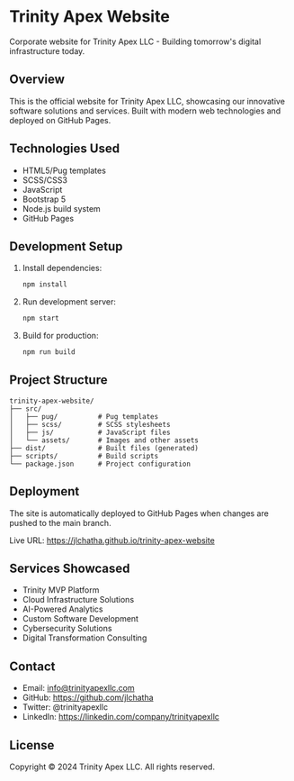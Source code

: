 # Trinity Apex Website

Corporate website for Trinity Apex LLC - Building tomorrow's digital infrastructure today.

## Overview

This is the official website for Trinity Apex LLC, showcasing our innovative software solutions and services. Built with modern web technologies and deployed on GitHub Pages.

## Technologies Used

- HTML5/Pug templates
- SCSS/CSS3
- JavaScript
- Bootstrap 5
- Node.js build system
- GitHub Pages

## Development Setup

1. Install dependencies:
   ```bash
   npm install
   ```

2. Run development server:
   ```bash
   npm start
   ```

3. Build for production:
   ```bash
   npm run build
   ```

## Project Structure

```
trinity-apex-website/
├── src/
│   ├── pug/          # Pug templates
│   ├── scss/         # SCSS stylesheets
│   ├── js/           # JavaScript files
│   └── assets/       # Images and other assets
├── dist/             # Built files (generated)
├── scripts/          # Build scripts
└── package.json      # Project configuration
```

## Deployment

The site is automatically deployed to GitHub Pages when changes are pushed to the main branch.

Live URL: https://jlchatha.github.io/trinity-apex-website

## Services Showcased

- Trinity MVP Platform
- Cloud Infrastructure Solutions
- AI-Powered Analytics
- Custom Software Development
- Cybersecurity Solutions
- Digital Transformation Consulting

## Contact

- Email: info@trinityapexllc.com
- GitHub: https://github.com/jlchatha
- Twitter: @trinityapexllc
- LinkedIn: https://linkedin.com/company/trinityapexllc

## License

Copyright © 2024 Trinity Apex LLC. All rights reserved.